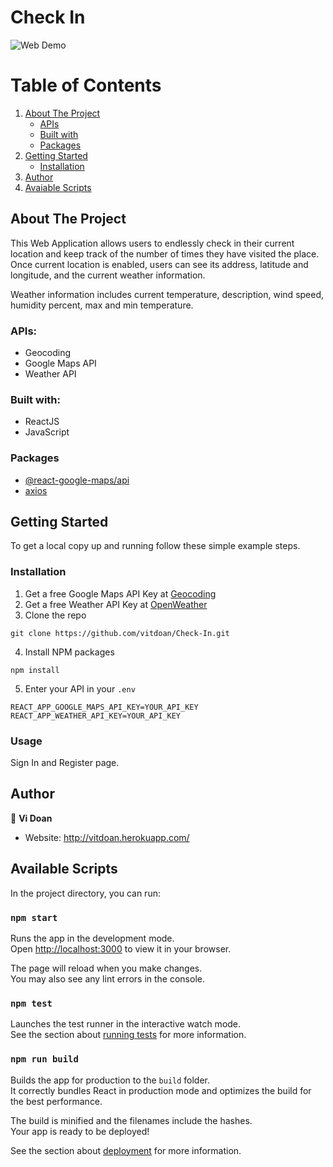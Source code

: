 # Check In
<img alt="Web Demo" src="https://user-images.githubusercontent.com/106452170/188200882-e930fdc6-b848-4c18-ac9f-c52da9c9fdd9.png">


# Table of Contents

1. [About The Project](#about-the-project)
    * [APIs](#apis)
    * [Built with](#built-with)
    * [Packages](#packages)
2. [Getting Started](#getting-started)
    * [Installation](#installation)
3. [Author](#author)
4. [Avaiable Scripts](#avaiable-scripts)


## About The Project
This Web Application allows users to endlessly check in their current location and keep track of the number of times
they have visited the place. Once current location is enabled, users can see its address, latitude and longitude,
and the current weather information.

Weather information includes current temperature, description, wind speed, humidity percent, max and min temperature.

### APIs:
- Geocoding
- Google Maps API
- Weather API 

### Built with: 
- ReactJS
- JavaScript

### Packages
- [@react-google-maps/api](https://www.npmjs.com/package/@react-google-maps/api)
- [axios](https://www.npmjs.com/package/axios)

## Getting Started
To get a local copy up and running follow these simple example steps.

### Installation

1. Get a free Google Maps API Key at [Geocoding](https://developers.google.com/maps/documentation/geocoding/overview)
2. Get a free Weather API Key at [OpenWeather](https://openweathermap.org/current)
3. Clone the repo
```
git clone https://github.com/vitdoan/Check-In.git
```
4. Install NPM packages
```
npm install
```
5. Enter your API in your `.env`
```
REACT_APP_GOOGLE_MAPS_API_KEY=YOUR_API_KEY
REACT_APP_WEATHER_API_KEY=YOUR_API_KEY
```

### Usage
Sign In and Register page.

## Author

👤 **Vi Doan**

* Website: http://vitdoan.herokuapp.com/

## Available Scripts

In the project directory, you can run:

### `npm start`

Runs the app in the development mode.\
Open [http://localhost:3000](http://localhost:3000) to view it in your browser.

The page will reload when you make changes.\
You may also see any lint errors in the console.

### `npm test`

Launches the test runner in the interactive watch mode.\
See the section about [running tests](https://facebook.github.io/create-react-app/docs/running-tests) for more information.

### `npm run build`

Builds the app for production to the `build` folder.\
It correctly bundles React in production mode and optimizes the build for the best performance.

The build is minified and the filenames include the hashes.\
Your app is ready to be deployed!

See the section about [deployment](https://facebook.github.io/create-react-app/docs/deployment) for more information.
